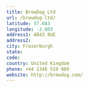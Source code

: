 ```yaml
---
title: BrewDog Ltd
url: /brewdog-ltd/
latitude: 57.683
longitude: -2.003
address1: AB43 8UE
address2: 
city: Fraserburgh
state: 
code: 
country: United Kingdom
phone: +44 1346 519 009
website: http://brewdog.com/
---
```


